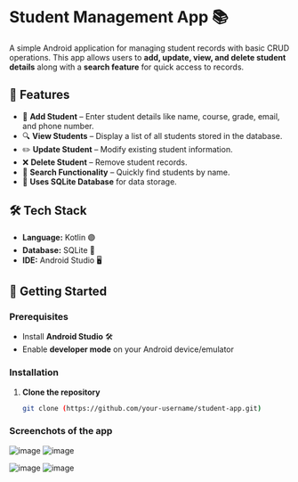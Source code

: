 # Student Management App 📚

A simple Android application for managing student records with basic CRUD operations. This app allows users to **add, update, view, and delete student details** along with a **search feature** for quick access to records.

## 📌 Features
- 📝 **Add Student** – Enter student details like name, course, grade, email, and phone number.
- 🔍 **View Students** – Display a list of all students stored in the database.
- ✏️ **Update Student** – Modify existing student information.
- ❌ **Delete Student** – Remove student records.
- 🔎 **Search Functionality** – Quickly find students by name.
- 💾 **Uses SQLite Database** for data storage.

## 🛠️ Tech Stack
- **Language:** Kotlin 🟣
- **Database:** SQLite 📂
- **IDE:** Android Studio 🖥️

## 🚀 Getting Started

### Prerequisites
- Install **Android Studio** 🛠️
- Enable **developer mode** on your Android device/emulator

### Installation
1. **Clone the repository**  
   ```bash
   git clone (https://github.com/your-username/student-app.git)

### Screenchots of the app
![image](https://github.com/user-attachments/assets/aebc5995-d390-482f-80ad-5dbaa8baf20e)
![image](https://github.com/user-attachments/assets/8807eedb-661c-4b4e-8ff7-51c0e6a53faf)

![image](https://github.com/user-attachments/assets/c9d529e0-2315-4d85-a90c-9f2efd1e69d4)
![image](https://github.com/user-attachments/assets/e384d535-b53b-4174-9d68-301b84dbdfb8)
